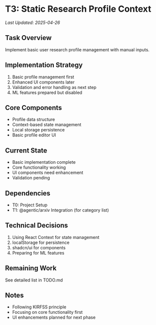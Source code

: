# T3: Static Research Profile Context
*Last Updated: 2025-04-26*

## Task Overview
Implement basic user research profile management with manual inputs.

## Implementation Strategy
1. Basic profile management first
2. Enhanced UI components later
3. Validation and error handling as next step
4. ML features prepared but disabled

## Core Components
- Profile data structure
- Context-based state management
- Local storage persistence
- Basic profile editor UI

## Current State
- Basic implementation complete
- Core functionality working
- UI components need enhancement
- Validation pending

## Dependencies
- T0: Project Setup
- T1: @agentic/arxiv Integration (for category list)

## Technical Decisions
1. Using React Context for state management
2. localStorage for persistence
3. shadcn/ui for components
4. Preparing for ML features

## Remaining Work
See detailed list in TODO.md

## Notes
- Following KIRFSS principle
- Focusing on core functionality first
- UI enhancements planned for next phase